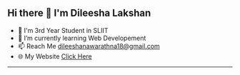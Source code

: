 
<h2 style="font-weight:bold">
Hi there 👋 I'm Dileesha Lakshan 
</h2>

- 🧑‍ I'm 3rd Year Student in SLIIT
- 🌱 I’m currently learning Web Developement
- 📫 Reach Me <a>dileeshanawarathna18@gmail.com</a>
- 🌐 My Website [Click Here](https://dileesha.netlify.app/) 
<hr>


